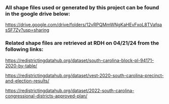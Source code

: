 ### All shape files used or generated by this project can be found in the google drive below:

https://drive.google.com/drive/folders/12vRPQMmWNgKaHEvFxoL8TVafqasSF7Zy?usp=sharing

### Related shape files are retrieved at RDH on 04/21/24 from the following links:

https://redistrictingdatahub.org/dataset/south-carolina-block-pl-94171-2020-by-table/

https://redistrictingdatahub.org/dataset/vest-2020-south-carolina-precinct-and-election-results/

https://redistrictingdatahub.org/dataset/2022-south-carolina-congressional-districts-approved-plan/
